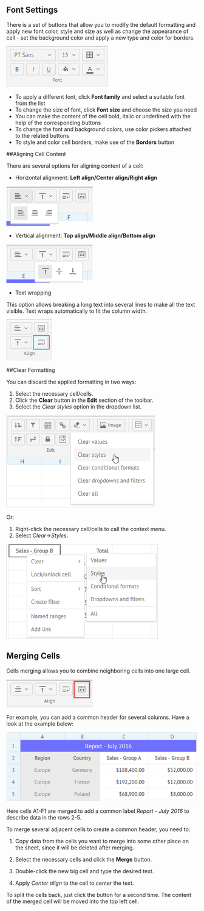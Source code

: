 ## Font Settings

There is a set of buttons that allow you to modify the default formatting and apply new font color, style and size as well as change the appearance of cell - set the background color and apply a new type and color for borders. 

![Format of Cells](img/formatting_cells.png)

- To apply a different font, click **Font family** and select a suitable font from the list
- To change the size of font, click **Font size** and choose the size you need
- You can make the content of the cell bold, italic or underlined with the help of the corresponding buttons
- To change the font and background colors, use color pickers attached to the related buttons
- To style and color cell borders, make use of the **Borders** button

##Aligning Cell Content

There are several options for aligning content of a cell:

- Horizontal alignment: **Left align/Center align/Right align**

![Horizontal Align](img/horizontal_alignment.png)

- Vertical alignment: **Top align/Middle align/Bottom align**

![Vertical Align](img/vertical_alignment.png)

- Text wrapping

This option allows breaking a long text into several lines to make all the text visible. Text wraps automatically to fit the column width.

![Text Wrap](img/text_wrap.png)

##Clear Formatting

You can discard the applied formatting in two ways:

1) Select the necessary cell/cells.
2) Click the **Clear** button in the **Edit** section of the toolbar.
3) Select the *Clear styles* option in the dropdown list.

![Clear Formatting via Toolbar](img/clear_formatting.png)

Or:

1) Right-click the necessary cell/cells to call the context menu.
2) Select *Clear*->*Styles*.

![Clear Cell Formatting via Context Menu](img/clear_default_cell_format.png)


## Merging Cells 

Cells merging allows you to combine neighboring cells into one large cell. 

![Merge Button](img/merge_cells.png)

For example, you can add a common header for several columns. Have a look at the example below:

![Table Header](img/merging_cells.png) 

Here cells A1-F1 are merged to add a common label *Report - July 2016* to describe data in the rows 2-5.

To merge several adjacent cells to create a common header, you need to:

1. Copy data from the cells you want to merge into some other place on the sheet, since it will be deleted after merging. 

2. Select the necessary cells and click the **Merge** button.

3. Double-click the new big cell and type the desired text.

4. Apply *Center align* to the cell to center the text.

To split the cells back, just click the button for a second time. The content of the merged cell will be moved into the top left cell.

